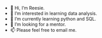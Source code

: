 - 👋 Hi, I’m Reesie.
- 👀 I’m interested in learning data analysis. 
- 🌱 I’m currently learning python and SQL. 
- 💞️ I’m looking for a mentor. 
- 📫 Please feel free to email me. 

<!---
tphiyo/tphiyo is a ✨ special ✨ repository because its `README.md` (this file) appears on your GitHub profile.
You can click the Preview link to take a look at your changes.
--->
